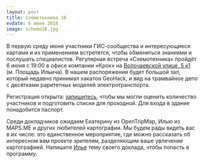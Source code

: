 ```yaml
---
layout: post
title: Схемотехника 16
evdate: 6 июня 2018
image: schemo16.jpg
---
```

В первую среду июня участники ГИС-сообщества и интересующиеся картами и их применением
встретятся, чтобы обменяться знаниями и послушать специалистов. Регулярная встреча «Схемотехника»
пройдёт 6 июня с 19:00 в офисе компании «Крок» на [Волочаевской улице, 5 к1](https://bit.ly/2ui7Nj1) (м. Площадь Ильича).
В нашем распоряжении будет большой зал, который недавно принимал хакатон GeoHack, и вид на
трамвайное депо с десятками раритетных моделей электротранспорта.

Регистрация открыта: [запишитесь](https://iz.timepad.ru/event/729088/),
чтобы мы могли оценить количество участников и подготовить
списки для проходной. Для входа в здание понадобится паспорт.

Среди докладчиков ожидаем Екатерину из OpenTripMap, Илью из MAPS.ME и других любителей картографии.
Мы будем рады видеть вас в их числе: это единственное мероприятие, где можно рассказать об
интересном вам проекте зрителям, разделяющим ваше увлечение картографией. Напишите [Илье](mailto:ilya@zverev.info)
тему своего доклада, чтобы попасть в программу.
